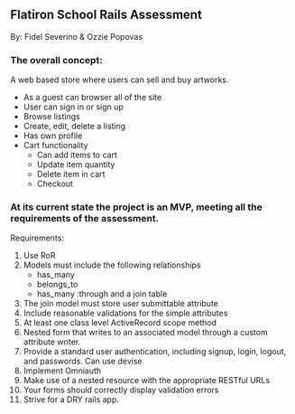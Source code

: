 ## Flatiron School Rails Assessment
By: Fidel Severino & Ozzie Popovas

### The overall concept:

A web based store where users can sell and buy artworks.

* As a guest can browser all of the site
* User can sign in or sign up
* Browse listings
* Create, edit, delete a listing
* Has own profile
* Cart functionality
    * Can add items to cart
    * Update item quantity
    * Delete item in cart
    * Checkout

### At its current state the project is an MVP, meeting all the requirements of the assessment.

Requirements:

1. Use RoR
2. Models must include the following  relationships
    * has_many
    * belongs_to
    * has_many :through and a join table
3. The join model must store user submittable attribute
4. Include reasonable validations for the simple attributes
5. At least one class level ActiveRecord scope method
6. Nested form that writes to an associated model through a custom attribute writer.
7. Provide a standard user authentication, including signup, login, logout, and passwords. Can use devise
8. Implement Omniauth
9. Make use of a nested resource with the appropriate RESTful URLs
10. Your forms should correctly display validation errors
11. Strive for a DRY rails app.

